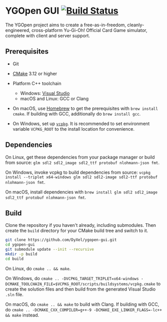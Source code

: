 # YGOpen GUI [![Build Status](https://travis-ci.org/DyXel/ygopen-gui.svg?branch=master)](https://travis-ci.org/DyXel/ygopen-gui)

The YGOpen project aims to create a free-as-in-freedom, cleanly-engineered, cross-platform Yu-Gi-Oh! Official Card Game simulator, complete with client and server support.

## Prerequisites

- Git
- [CMake](https://cmake.org/download/) 3.12 or higher
- Platform C++ toolchain
  - Windows: [Visual Studio](https://visualstudio.microsoft.com/)
  - macOS and Linux: GCC or Clang

- On macOS, use [Homebrew](https://brew.sh/) to get the prerequisites with `brew install cmake`. If building with GCC, additionally do `brew install gcc`.
- On Windows, set up [`vcpkg`](https://github.com/microsoft/vcpkg). It is recommended to set environment variable `VCPKG_ROOT` to the install location for convenience.

## Dependencies

On Linux, get these dependencies from your package manager or build from source: `glm sdl2 sdl2_image sdl2_ttf protobuf nlohmann-json fmt`.

On Windows, invoke vcpkg to build dependencies from source: `vcpkg install --triplet x64-windows glm sdl2 sdl2-image sdl2-ttf protobuf nlohmann-json fmt`.

On macOS, install dependencies with `brew install glm sdl2 sdl2_image sdl2_ttf protobuf nlohmann-json fmt`.

## Build

Clone the repository if you haven't already, including submodules. Then create the `build` directory for your CMake build tree and switch to it.


```bash
git clone https://github.com/DyXel/ygopen-gui.git
cd ygopen-gui
git submodule update --init --recursive
mkdir -p build
cd build
```

On Linux, do `cmake .. && make`.

On Windows, do `cmake .. -DVCPKG_TARGET_TRIPLET=x64-windows -DCMAKE_TOOLCHAIN_FILE=$VCPKG_ROOT/scripts/buildsystems/vcpkg.cmake` to create the solution files and then build from the generated Visual Studio `.sln` file.

On macOS, do `cmake .. && make` to build with Clang. If building with GCC, do `cmake .. -DCMAKE_CXX_COMPILER=g++-9 -DCMAKE_EXE_LINKER_FLAGS=-lc++ && make` instead.
